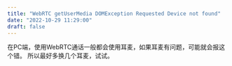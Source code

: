 ```yaml
---
title: "WebRTC getUserMedia DOMException Requested Device not found"
date: "2022-10-29 11:29:00"
draft: false
---
```


在PC端，使用WebRTC通话一般都会使用耳麦，如果耳麦有问题，可能就会报这个错。
所以最好多换几个耳麦，试试。